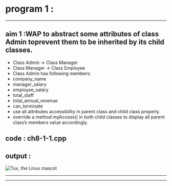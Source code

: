 # program 1 :
---
## aim 1 :WAP to abstract some attributes of class Admin toprevent them to be inherited by its child classes.
- Class Admin -> Class Manager
- Class Manager -> Class Employee
- Class Admin has following members:
- company_name
- manager_salary
- employee_salary
- total_staff
- total_annual_revenue
- can_terminate
- use all attributes accessibility in parent class and child class properly.
- override a method myAccess() in both child
classes to display all parent class’s members value
accordingly.

## code : ch8-1-1.cpp

## output : 
 ![Tux, the Linux mascot]()

---
___
